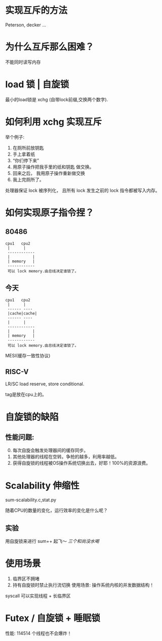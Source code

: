 # 实现互斥的方法
Peterson, decker ...

# 为什么互斥那么困难？

不能同时读写内存

# load 锁 | 自旋锁

最小的load锁是 xchg (自带lock前缀,交换两个数字).

# 如何利用 xchg 实现互斥

举个例子:
1. 在厕所前放钥匙
2. 手上拿着纸
3. “你们停下来”
4. 用原子操作把我手里的纸和钥匙 做交换。
5. 回来之后， 我用原子操作重新做交换
6. 我上完厕所了。

处理器保证 lock 被序列化， 且所有 lock 发生之前的 lock 指令都被写入内存。

# 如何实现原子指令捏？
## 80486
```
cpu1   cpu2
 |      |
 ------------
 |          |
 | memory   |
 ------------
 可以 lock memory.由总线决定谁锁了。
```

## 今天
```
cpu1   cpu2
 |      |
 ------ ----
 |cache|cache|
 ------ ----
 |      |
 ------------
 |          |
 | memory   |
 ------------
 可以 lock memory.由总线决定谁锁了。
```

MESI(缓存一致性协议)

## RISC-V
LR/SC
load reserve, store conditional.

tag是放在cpu上的。

# 自旋锁的缺陷
## 性能问题:
0. 每次自旋会触发处理器间的缓存同步。
1. 其他处理器的线程在空转。争抢的越多，利用率越低。
2. 获得自旋锁的线程被OS操作系统切换出去，好耶！100%的资源浪费。

# Scalability 伸缩性
sum-scalability.c,stat.py

随着CPU的数量的变化，运行效率的变化是什么呢？

## 实验
用自旋锁来进行 sum++ 
起飞～
*三个和尚没水喝*

# 使用场景

1. 临界区不拥堵
2. 持有自旋锁时禁止执行流切换
使用场景: 操作系统内核的并发数据结构！

syscall 可以实现线程 + 长临界区

# Futex / 自旋锁 + 睡眠锁
性能: 114514 个线程也不会爆炸！
